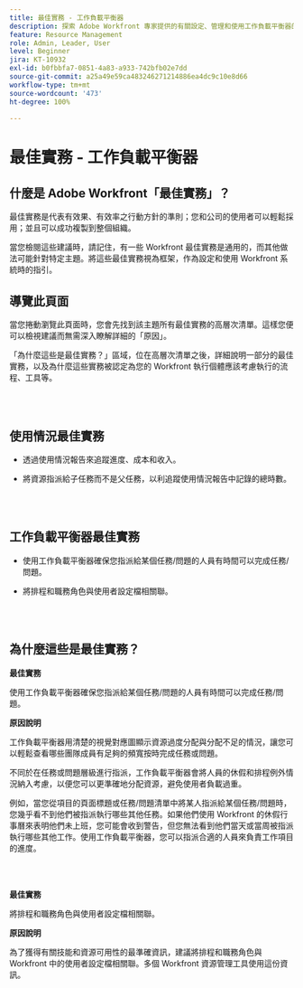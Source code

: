 ```yaml
---
title: 最佳實務 - 工作負載平衡器
description: 探索 Adobe Workfront 專家提供的有關設定、管理和使用工作負載平衡器的最佳實務建議。
feature: Resource Management
role: Admin, Leader, User
level: Beginner
jira: KT-10932
exl-id: b0fbbfa7-0851-4a83-a933-742bfb02e7dd
source-git-commit: a25a49e59ca483246271214886ea4dc9c10e8d66
workflow-type: tm+mt
source-wordcount: '473'
ht-degree: 100%

---
```


# 最佳實務 - 工作負載平衡器

## 什麼是 Adobe Workfront「最佳實務」？

最佳實務是代表有效果、有效率之行動方針的準則；您和公司的使用者可以輕鬆採用；並且可以成功複製到整個組織。

當您檢閱這些建議時，請記住，有一些 Workfront 最佳實務是通用的，而其他做法可能針對特定主題。將這些最佳實務視為框架，作為設定和使用 Workfront 系統時的指引。

## 導覽此頁面

當您捲動瀏覽此頁面時，您會先找到該主題所有最佳實務的高層次清單。這樣您便可以檢視建議而無需深入瞭解詳細的「原因」。

「為什麼這些是最佳實務？」區域，位在高層次清單之後，詳細說明一部分的最佳實務，以及為什麼這些實務被認定為您的 Workfront 執行個體應該考慮執行的流程、工具等。

</br>
</br>

## 使用情況最佳實務

* 透過使用情況報告來追蹤進度、成本和收入。

* 將資源指派給子任務而不是父任務，以利追蹤使用情況報告中記錄的總時數。

</br>
</br>


## 工作負載平衡器最佳實務

* 使用工作負載平衡器確保您指派給某個任務/問題的人員有時間可以完成任務/問題。

* 將排程和職務角色與使用者設定檔相關聯。

</br>
</br>


## 為什麼這些是最佳實務？

**最佳實務**

使用工作負載平衡器確保您指派給某個任務/問題的人員有時間可以完成任務/問題。



**原因說明**

工作負載平衡器用清楚的視覺對應圖顯示資源過度分配與分配不足的情況，讓您可以輕鬆查看哪些團隊成員有足夠的頻寬按時完成任務或問題。



不同於在任務或問題層級進行指派，工作負載平衡器會將人員的休假和排程例外情況納入考慮，以便您可以更準確地分配資源，避免使用者負載過重。



例如，當您從項目的頁面標題或任務/問題清單中將某人指派給某個任務/問題時，您幾乎看不到他們被指派執行哪些其他任務。如果他們使用 Workfront 的休假行事曆來表明他們未上班，您可能會收到警告，但您無法看到他們當天或當周被指派執行哪些其他工作。使用工作負載平衡器，您可以指派合適的人員來負責工作項目的進度。


</br>
</br>

**最佳實務**

將排程和職務角色與使用者設定檔相關聯。



**原因說明**

為了獲得有關技能和資源可用性的最準確資訊，建議將排程和職務角色與 Workfront 中的使用者設定檔相關聯。多個 Workfront 資源管理工具使用這份資訊。
